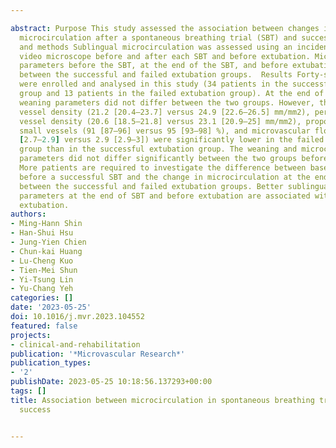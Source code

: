 ---
abstract: Purpose This study assessed the association between changes in sublingual
  microcirculation after a spontaneous breathing trial (SBT) and successful extubation.  Materials
  and methods Sublingual microcirculation was assessed using an incident dark-field
  video microscope before and after each SBT and before extubation. Microcirculatory
  parameters before the SBT, at the end of the SBT, and before extubation were compared
  between the successful and failed extubation groups.  Results Forty-seven patients
  were enrolled and analysed in this study (34 patients in the successful extubation
  group and 13 patients in the failed extubation group). At the end of the SBT, the
  weaning parameters did not differ between the two groups. However, the total small
  vessel density (21.2 [20.4–23.7] versus 24.9 [22.6–26.5] mm/mm2), perfused small
  vessel density (20.6 [18.5–21.8] versus 23.1 [20.9–25] mm/mm2), proportion of perfused
  small vessels (91 [87–96] versus 95 [93–98] %), and microvascular flow index (2.8
  [2.7–2.9] versus 2.9 [2.9–3]) were significantly lower in the failed extubation
  group than in the successful extubation group. The weaning and microcirculatory
  parameters did not differ significantly between the two groups before the SBT.  Conclusions
  More patients are required to investigate the difference between baseline microcirculation
  before a successful SBT and the change in microcirculation at the end of the SBT
  between the successful and failed extubation groups. Better sublingual microcirculatory
  parameters at the end of SBT and before extubation are associated with successful
  extubation.
authors:
- Ming-Hann Shin
- Han-Shui Hsu
- Jung-Yien Chien
- Chun-kai Huang
- Lu-Cheng Kuo
- Tien-Mei Shun
- Yi-Tsung Lin
- Yu-Chang Yeh
categories: []
date: '2023-05-25'
doi: 10.1016/j.mvr.2023.104552
featured: false
projects:
- clinical-and-rehabilitation
publication: '*Microvascular Research*'
publication_types:
- '2'
publishDate: 2023-05-25 10:18:56.137293+00:00
tags: []
title: Association between microcirculation in spontaneous breathing trial and extubation
  success

---
